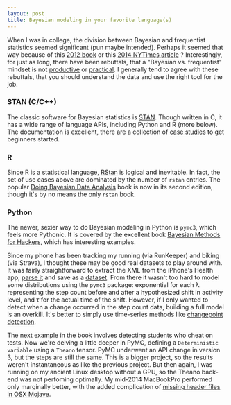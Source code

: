 ```yaml
---
layout: post
title: Bayesian modeling in your favorite language(s)
---
```


When I was in college, the division between Bayesian and frequentist statistics seemed significant (pun maybe intended). Perhaps it seemed that way because of this [2012 book](https://www.amazon.com/Theory-That-Would-Not-Die/dp/0300188226) or this [2014 NYTimes article](https://www.nytimes.com/2014/09/30/science/the-odds-continually-updated.html) ? Interestingly, for just as long, there have been rebuttals, that a "Bayesian vs. frequentist" mindset is not [productive](https://simplystatistics.org/2014/10/13/as-an-applied-statistician-i-find-the-frequentists-versus-bayesians-debate-completely-inconsequential/) or [practical](https://noahpinionblog.blogspot.com/2013/01/bayesian-vs-frequentist-is-there-any.html). I generally tend to agree with these rebuttals, that you should understand the data and use the right tool for the job. 

### STAN (C/C++)
The classic software for Bayesian statistics is [STAN](https://mc-stan.org/). Though written in C, it has a wide range of language APIs, including Python and R (more below). The documentation is excellent, there are a collection of [case studies](https://mc-stan.org/users/documentation/case-studies.html) to get beginners started.

### R 
Since R is a statistical language, [RStan](https://mc-stan.org/rstan/) is logical and inevitable. In fact, the set of use cases above are dominated by the number of `rstan` entries. The popular [Doing Bayesian Data Analysis](https://www.amazon.com/Doing-Bayesian-Data-Analysis-Tutorial/dp/0124058884/ref=dp_ob_title_bk) book is now in its second edition, though it's by no means the only `rstan` book.

### Python
The newer, sexier way to do Bayesian modeling in Python is `pymc3`, which feels more Pythonic. It is covered by the excellent book [Bayesian Methods for Hackers](https://www.amazon.com/Bayesian-Methods-Hackers-Probabilistic-Addison-Wesley/dp/0133902838/), which has interesting examples.

Since my phone has been tracking my running (via RunKeeper) and biking (via Strava), I thought these may be good real datasets to play around with. It was fairly straightforward to extract the XML from the iPhone's Health app, [parse it](https://github.com/ptvan/R-snippets/blob/master/parse_apple_health_export.R) and save as a [dataset](https://github.com/ptvan/datasets/tree/master/iphone_health). From there it wasn't too hard to model some distributions using the `pymc3` package: exponential for each &lambda; representing the step count before and after a hypothesized shift in activity level, and &tau; for the actual time of the shift. However, if I only wanted to detect when a change occurred in the step count data, building a full model is an overkill. It's better to simply use time-series methods like [changepoint detection](https://ptvan.github.io/timeseries-analysis-of-iPhone-health_data).

The next example in the book involves detecting students who cheat on tests. Now we're delving a little deeper in PyMC, defining a `Deterministic variable` using a `Theano` tensor. PyMC underwent an API change in version 3, but the steps are still the same. This is a bigger project, so the results weren't instantaneous as like the previous project. But then again, I was running on my ancient Linux desktop without a GPU, so the Theano back-end was not perfoming optimally. My mid-2014 MacBookPro performed only marginally better, with the added complication of [missing header files in OSX Mojave](https://stackoverflow.com/questions/52509602/cant-compile-c-program-on-a-mac-after-upgrade-to-mojave). 

